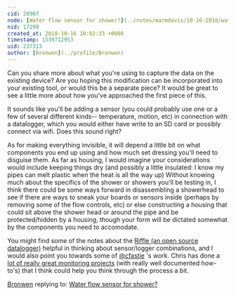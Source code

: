 ```yaml
---
cid: 20907
node: [Water flow sensor for shower?](../notes/marmdavis/10-16-2018/water-flow-sensor-for-shower)
nid: 17299
created_at: 2018-10-16 18:02:33 +0000
timestamp: 1539712953
uid: 237313
author: [Bronwen](../profile/Bronwen)
---
```


Can you share more about what you're using to capture the data on the existing device? Are you hoping this modification can be incorporated into your existing tool, or would this be a separate piece? It would be great to see a little more about how you've approached the first piece of this. 

It sounds like you'll be adding a sensor (you could probably use one or a few of several different kinds-- temperature, motion, etc) in connection with a datalogger, which you would either have write to an SD card or possibly connect via wifi. Does this sound right?

As for making everything invisible, it will depend a little bit on what components you end up using and how much set dressing you'll need to disguise them. As far as housing, I would imagine your considerations would include keeping things dry (and possibly a little insulated: I know my pipes can melt plastic when the heat is all the way up) Without knowing much about the specifics of the shower or showers you'll be testing in, I think there could be some ways forward in disassembling a showerhead to see if there are ways to sneak your boards or sensors inside (perhaps by removing some of the flow controls, etc) or else constructing a housing that could sit above the shower head or around the pipe and be protected/hidden by a housing, though your form will be dictated somewhat by the components you need to accomodate. 

You might find some of the notes about the [Riffle (an open source datalogger)](https://publiclab.org/tag/riffle) helpful in thinking about sensor/logger combinations, and I would also point you towards some of [@cfastie](/profile/cfastie) 's work. Chris has done a [lot of really great monitoring projects](https://publiclab.org/notes/author/cfastie) (with really well documented how-to's) that I think could help you think through the process a bit. 



[Bronwen](../profile/Bronwen) replying to: [Water flow sensor for shower?](../notes/marmdavis/10-16-2018/water-flow-sensor-for-shower)

